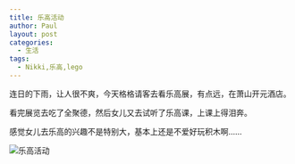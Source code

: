 ```yaml
---
title: 乐高活动
author: Paul
layout: post
categories:
  - 生活
tags:
  - Nikki,乐高,lego
---
```


连日的下雨，让人很不爽，今天格格请客去看乐高展，有点远，在萧山开元酒店。

看完展览去吃了全聚德，然后女儿又去试听了乐高课，上课上得泪奔。

感觉女儿去乐高的兴趣不是特别大，基本上还是不爱好玩积木啊……

![乐高活动](http://img7.chztv.com/2017-0406/lego.jpg)